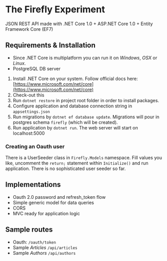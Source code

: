 # The Firefly Experiment

JSON REST API made with .NET Core 1.0 + ASP.NET Core 1.0 + Entity Framework Core (EF7)

## Requirements & Installation

 - Since .NET Core is multiplatform you can run it on *Windows*, *OSX* or *Linux*.
 - PostgreSQL DB server

 1. Install .NET Core on your system. Follow official docs here: [https://www.microsoft.com/net/core](https://www.microsoft.com/net/core)
 2. Check-out this
 3. Run `dotnet restore` in project root folder in order to install packages.
 4. Configure application and database connection string in `appsettings.json`
 5. Run migrations by `dotnet ef database update`. Migrations will pour in postgres schema `firefly` (which will be created).
 6. Run application by `dotnet run`. The web server will start on localhost:5000

### Creating an Oauth user

There is a UserSeeder class in `Firefly.Models` namespace. Fill values you like, uncomment the `return;` statement within `Initialize()` and run application. There is no sophisticated user seeder so far.

## Implementations

 - Oauth 2.0 password and refresh_token flow
 - Simple generic model for data queries
 - CORS
 - MVC ready for application logic

## Sample routes

 - Oauth: `/oauth/token`
 - Sample *Articles* `/api/articles`
 - Sample *Authors* `/api/authors`



